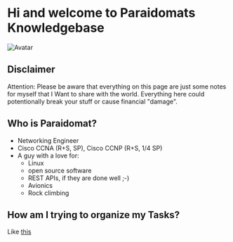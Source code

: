 # Hi and welcome to Paraidomats Knowledgebase

![Avatar](https://avatars2.githubusercontent.com/u/15010683?&s=300&u=d9d8068d4c10bddd6ee39fa414293da25f0faf44&v=4)

## Disclaimer

Attention: Please be aware that everything on this page are just some notes for myself that I Want to share with the world. Everything here could potentionally break your stuff or cause financial "damage".

## Who is Paraidomat?

- Networking Engineer
- Cisco CCNA (R+S, SP), Cisco CCNP (R+S, 1/4 SP)
- A guy with a love for:
  - Linux
  - open source software
  - REST APIs, if they are done well ;-)
  - Avionics
  - Rock climbing

## How am I trying to organize my Tasks?

Like [this](https://www.reddit.com/r/vim/comments/3bqwy0/can_you_suggest_good_todo_plugin_for_vim/cspf79p)
